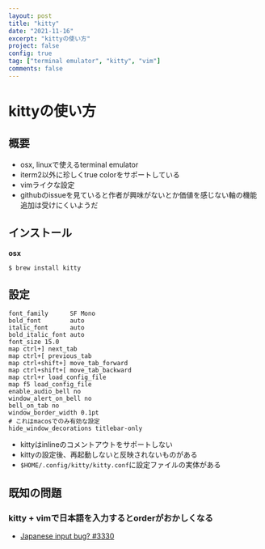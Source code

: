```yaml
---
layout: post
title: "kitty"
date: "2021-11-16"
excerpt: "kittyの使い方"
project: false
config: true
tag: ["terminal emulator", "kitty", "vim"]
comments: false
---
```


# kittyの使い方

## 概要
 - osx, linuxで使えるterminal emulator
 - iterm2以外に珍しくtrue colorをサポートしている
 - vimライクな設定
 - githubのissueを見ていると作者が興味がないとか価値を感じない軸の機能追加は受けにくいようだ

## インストール

**osx**  

```console
$ brew install kitty
```

## 設定

```config
font_family      SF Mono
bold_font        auto
italic_font      auto
bold_italic_font auto
font_size 15.0
map ctrl+] next_tab
map ctrl+[ previous_tab
map ctrl+shift+] move_tab_forward
map ctrl+shift+[ move_tab_backward
map ctrl+r load_config_file
map f5 load_config_file
enable_audio_bell no
window_alert_on_bell no
bell_on_tab no
window_border_width 0.1pt
# これはmacosでのみ有効な設定
hide_window_decorations titlebar-only
```

 - kittyはinlineのコメントアウトをサポートしない
 - kittyの設定後、再起動しないと反映されないものがある
 - `$HOME/.config/kitty/kitty.conf`に設定ファイルの実体がある

## 既知の問題

### kitty + vimで日本語を入力するとorderがおかしくなる
 - [Japanese input bug? #3330](https://github.com/kovidgoyal/kitty/issues/3330)
